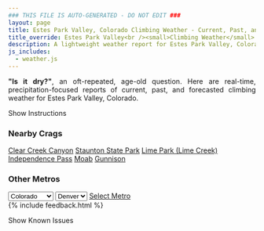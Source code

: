 ```yaml
---
### THIS FILE IS AUTO-GENERATED - DO NOT EDIT ###
layout: page
title: Estes Park Valley, Colorado Climbing Weather - Current, Past, and Forecasted Report
title_override: Estes Park Valley<br /><small>Climbing Weather</small>
description: A lightweight weather report for Estes Park Valley, Colorado. Optimized for slow internet connections.
js_includes:
  - weather.js
---
```


<section class="measure center lh-copy f5-ns f6 ph2 mv4" style="text-align: justify;">
<strong>"Is it dry?"</strong>, an oft-repeated, age-old question. Here are real-time,
precipitation-focused reports of current, past, and forecasted climbing weather for Estes Park Valley, Colorado.
</section>

<p id="settings-toggle" class="mw5 b center tc hover-light-red black-70 pointer">Show Instructions</p>
<section id="settings" class="overflow-hidden" style="display:none;">
    <div class="mv2 ph2 center">
        <div class="fn f6 tc pv2">
            <p class="measure lh-copy center"><strong>Show/hide hourly forecasts</strong> by clicking the desired day.</p>
            <hr class="mw5 p0 mv2 o-60 b0 bt b--light-red light-red bg-light-red">
            <p class="measure lh-copy center"><strong>Current and Past conditions</strong> are measured by the nearest weather station. <strong>Forecast conditions</strong> are calculated and polled separately.</p>
            <hr class="mw5 p0 mv2 o-60 b0 bt b--light-red light-red bg-light-red">
            <p class="measure lh-copy center"><strong>Having issues?</strong> Try <a id="clear-cache" class="no-underline relative fancy-link light-red hover-light-red" href="#">clearing the local cache</a>.</p>
            <hr class="mw5 p0 mv2 o-60 b0 bt b--light-red light-red bg-light-red">
            <p class="measure lh-copy center">Weather data sourced from <a class="no-underline fancy-link relative light-red" target="_blank" href="https://www.weather.gov/documentation/services-web-api">weather.gov</a>.</p>
        </div>
    </div>
</section>
<section id="weather" data-crag="estes-park-valley-colorado" class="mv4-ns mv3 ph2 center"></section>
<section id="nearby" class="tc lh-copy">
  <h3>Nearby Crags</h3>
<a class="nowrap no-underline fancy-link relative light-red mh3" href="/crags/clear-creek-canyon-colorado-weather.html">Clear Creek Canyon</a>
<a class="nowrap no-underline fancy-link relative light-red mh3" href="/crags/staunton-state-park-colorado-weather.html">Staunton State Park</a>
<a class="nowrap no-underline fancy-link relative light-red mh3" href="/crags/lime-park-lime-creek-colorado-weather.html">Lime Park (Lime Creek)</a>
<a class="nowrap no-underline fancy-link relative light-red mh3" href="/crags/independence-pass-colorado-weather.html">Independence Pass</a>
<a class="nowrap no-underline fancy-link relative light-red mh3" href="/crags/moab-utah-weather.html">Moab</a>
<a class="nowrap no-underline fancy-link relative light-red mh3" href="/crags/gunnison-colorado-weather.html">Gunnison</a>
</section>
<section id="nearby" class="tc lh-copy">
  <h3>Other Metros</h3>
  <select class="ma1 bg-near-white pa2" id="stateSel">
    <option value="Texas">Texas</option>
    <option value="Washington">Washington</option>
    <option value="Colorado" selected>Colorado</option>
    <option value="Tennessee">Tennessee</option>
    <option value="Utah">Utah</option>
    <option value="California">California</option>
  </select>
  <select class="ma1 bg-near-white pa2" id="citySel">
    <option value="Denver" selected>Denver</option>
  </select>
  <a id="selectMetro" class="f6 link dim ph3 pv2 ma1 dib white bg-light-red" href="/crags/denver-colorado-weather.html">Select Metro</a>
  <script>
    var states = [];
    states["Texas"] = "Austin"
    states["Washington"] = "Seattle"
    states["Colorado"] = "Denver"
    states["Tennessee"] = "Nashville"
    states["Utah"] = "Salt Lake City"
    states["California"] = "San Francisco|Los Angeles"
  </script>
</section>
{% include feedback.html %}
<p id="issues-toggle" class="mw5 b center tc hover-light-red black-70 pointer">Show Known Issues</p>
<section id="issues" class="overflow-hidden tc f6">
</section>

<script>
  var weekly_BOU_46_92 = {"updated":"2021-08-24T02:37:05+00:00","units":"us","forecastGenerator":"BaselineForecastGenerator","generatedAt":"2021-08-24T08:43:48+00:00","updateTime":"2021-08-24T02:37:05+00:00","validTimes":"2021-08-23T20:00:00+00:00/P7DT5H","elevation":{"value":2542.9464,"unitCode":"unit:m"},"periods":[{"number":1,"name":"Overnight","startTime":"2021-08-24T02:00:00-06:00","endTime":"2021-08-24T06:00:00-06:00","isDaytime":false,"temperature":49,"temperatureUnit":"F","temperatureTrend":null,"windSpeed":"10 mph","windDirection":"W","icon":"https://api.weather.gov/icons/land/night/few?size=medium","shortForecast":"Mostly Clear","detailedForecast":"Mostly clear, with a low around 49. West wind around 10 mph, with gusts as high as 16 mph."},{"number":2,"name":"Tuesday","startTime":"2021-08-24T06:00:00-06:00","endTime":"2021-08-24T18:00:00-06:00","isDaytime":true,"temperature":77,"temperatureUnit":"F","temperatureTrend":null,"windSpeed":"8 to 12 mph","windDirection":"WSW","icon":"https://api.weather.gov/icons/land/day/few?size=medium","shortForecast":"Sunny","detailedForecast":"Sunny, with a high near 77. West southwest wind 8 to 12 mph, with gusts as high as 21 mph."},{"number":3,"name":"Tuesday Night","startTime":"2021-08-24T18:00:00-06:00","endTime":"2021-08-25T06:00:00-06:00","isDaytime":false,"temperature":48,"temperatureUnit":"F","temperatureTrend":null,"windSpeed":"9 mph","windDirection":"WSW","icon":"https://api.weather.gov/icons/land/night/few?size=medium","shortForecast":"Mostly Clear","detailedForecast":"Mostly clear, with a low around 48. West southwest wind around 9 mph."},{"number":4,"name":"Wednesday","startTime":"2021-08-25T06:00:00-06:00","endTime":"2021-08-25T18:00:00-06:00","isDaytime":true,"temperature":77,"temperatureUnit":"F","temperatureTrend":null,"windSpeed":"7 to 13 mph","windDirection":"SW","icon":"https://api.weather.gov/icons/land/day/few/tsra_hi?size=medium","shortForecast":"Sunny then Slight Chance Showers And Thunderstorms","detailedForecast":"A slight chance of showers and thunderstorms after noon. Sunny, with a high near 77. Southwest wind 7 to 13 mph, with gusts as high as 21 mph."},{"number":5,"name":"Wednesday Night","startTime":"2021-08-25T18:00:00-06:00","endTime":"2021-08-26T06:00:00-06:00","isDaytime":false,"temperature":50,"temperatureUnit":"F","temperatureTrend":null,"windSpeed":"6 to 10 mph","windDirection":"SW","icon":"https://api.weather.gov/icons/land/night/tsra_hi,30/tsra_hi?size=medium","shortForecast":"Chance Showers And Thunderstorms then Slight Chance Showers And Thunderstorms","detailedForecast":"A chance of showers and thunderstorms before midnight, then a slight chance of showers and thunderstorms between midnight and 3am. Partly cloudy, with a low around 50. Southwest wind 6 to 10 mph, with gusts as high as 16 mph. Chance of precipitation is 30%."},{"number":6,"name":"Thursday","startTime":"2021-08-26T06:00:00-06:00","endTime":"2021-08-26T18:00:00-06:00","isDaytime":true,"temperature":73,"temperatureUnit":"F","temperatureTrend":null,"windSpeed":"9 to 14 mph","windDirection":"WSW","icon":"https://api.weather.gov/icons/land/day/rain_showers,20/tsra_sct,50?size=medium","shortForecast":"Slight Chance Rain Showers then Chance Showers And Thunderstorms","detailedForecast":"A slight chance of rain showers before noon, then a chance of showers and thunderstorms. Partly sunny, with a high near 73. Chance of precipitation is 50%."},{"number":7,"name":"Thursday Night","startTime":"2021-08-26T18:00:00-06:00","endTime":"2021-08-27T06:00:00-06:00","isDaytime":false,"temperature":47,"temperatureUnit":"F","temperatureTrend":null,"windSpeed":"10 mph","windDirection":"WSW","icon":"https://api.weather.gov/icons/land/night/tsra_hi,30/sct?size=medium","shortForecast":"Chance Showers And Thunderstorms then Partly Cloudy","detailedForecast":"A chance of showers and thunderstorms before midnight. Partly cloudy, with a low around 47. Chance of precipitation is 30%."},{"number":8,"name":"Friday","startTime":"2021-08-27T06:00:00-06:00","endTime":"2021-08-27T18:00:00-06:00","isDaytime":true,"temperature":74,"temperatureUnit":"F","temperatureTrend":null,"windSpeed":"13 mph","windDirection":"WSW","icon":"https://api.weather.gov/icons/land/day/few/tsra_hi?size=medium","shortForecast":"Sunny then Slight Chance Showers And Thunderstorms","detailedForecast":"A slight chance of showers and thunderstorms after noon. Sunny, with a high near 74."},{"number":9,"name":"Friday Night","startTime":"2021-08-27T18:00:00-06:00","endTime":"2021-08-28T06:00:00-06:00","isDaytime":false,"temperature":48,"temperatureUnit":"F","temperatureTrend":null,"windSpeed":"9 mph","windDirection":"WSW","icon":"https://api.weather.gov/icons/land/night/tsra_hi/few?size=medium","shortForecast":"Slight Chance Showers And Thunderstorms then Mostly Clear","detailedForecast":"A slight chance of showers and thunderstorms before midnight. Mostly clear, with a low around 48."},{"number":10,"name":"Saturday","startTime":"2021-08-28T06:00:00-06:00","endTime":"2021-08-28T18:00:00-06:00","isDaytime":true,"temperature":75,"temperatureUnit":"F","temperatureTrend":null,"windSpeed":"13 mph","windDirection":"SW","icon":"https://api.weather.gov/icons/land/day/sct/tsra_hi?size=medium","shortForecast":"Mostly Sunny then Chance Showers And Thunderstorms","detailedForecast":"A chance of showers and thunderstorms after noon. Mostly sunny, with a high near 75."},{"number":11,"name":"Saturday Night","startTime":"2021-08-28T18:00:00-06:00","endTime":"2021-08-29T06:00:00-06:00","isDaytime":false,"temperature":47,"temperatureUnit":"F","temperatureTrend":null,"windSpeed":"9 mph","windDirection":"WSW","icon":"https://api.weather.gov/icons/land/night/tsra_hi/sct?size=medium","shortForecast":"Slight Chance Showers And Thunderstorms then Partly Cloudy","detailedForecast":"A slight chance of showers and thunderstorms before midnight. Partly cloudy, with a low around 47."},{"number":12,"name":"Sunday","startTime":"2021-08-29T06:00:00-06:00","endTime":"2021-08-29T18:00:00-06:00","isDaytime":true,"temperature":71,"temperatureUnit":"F","temperatureTrend":null,"windSpeed":"14 mph","windDirection":"SW","icon":"https://api.weather.gov/icons/land/day/sct/tsra_hi?size=medium","shortForecast":"Mostly Sunny then Chance Showers And Thunderstorms","detailedForecast":"A chance of showers and thunderstorms after noon. Mostly sunny, with a high near 71."},{"number":13,"name":"Sunday Night","startTime":"2021-08-29T18:00:00-06:00","endTime":"2021-08-30T06:00:00-06:00","isDaytime":false,"temperature":44,"temperatureUnit":"F","temperatureTrend":null,"windSpeed":"8 mph","windDirection":"SSE","icon":"https://api.weather.gov/icons/land/night/tsra_hi/few?size=medium","shortForecast":"Slight Chance Showers And Thunderstorms then Mostly Clear","detailedForecast":"A slight chance of showers and thunderstorms before midnight. Mostly clear, with a low around 44."},{"number":14,"name":"Monday","startTime":"2021-08-30T06:00:00-06:00","endTime":"2021-08-30T18:00:00-06:00","isDaytime":true,"temperature":73,"temperatureUnit":"F","temperatureTrend":null,"windSpeed":"10 mph","windDirection":"WSW","icon":"https://api.weather.gov/icons/land/day/sct/tsra_hi?size=medium","shortForecast":"Mostly Sunny then Slight Chance Showers And Thunderstorms","detailedForecast":"A slight chance of showers and thunderstorms after noon. Mostly sunny, with a high near 73."}]}
  var hourly_BOU_46_92 = {"@context":["https://geojson.org/geojson-ld/geojson-context.jsonld",{"@version":"1.1","wx":"https://api.weather.gov/ontology#","geo":"http://www.opengis.net/ont/geosparql#","unit":"http://codes.wmo.int/common/unit/","@vocab":"https://api.weather.gov/ontology#"}],"type":"Feature","geometry":{"type":"Polygon","coordinates":[[[-105.5332704,40.4141984],[-105.5310309,40.3922896],[-105.5022871,40.393991199999995],[-105.5045206,40.415900099999995],[-105.5332704,40.4141984]]]},"properties":{"updated":"2021-08-24T02:37:05+00:00","units":"us","forecastGenerator":"HourlyForecastGenerator","generatedAt":"2021-08-24T08:43:49+00:00","updateTime":"2021-08-24T02:37:05+00:00","validTimes":"2021-08-23T20:00:00+00:00/P7DT5H","elevation":{"value":2542.9464,"unitCode":"unit:m"},"periods":[{"number":1,"name":"","startTime":"2021-08-24T02:00:00-06:00","endTime":"2021-08-24T03:00:00-06:00","isDaytime":false,"temperature":54,"temperatureUnit":"F","temperatureTrend":null,"windSpeed":"10 mph","windDirection":"W","icon":"https://api.weather.gov/icons/land/night/few?size=small","shortForecast":"Mostly Clear","detailedForecast":""},{"number":2,"name":"","startTime":"2021-08-24T03:00:00-06:00","endTime":"2021-08-24T04:00:00-06:00","isDaytime":false,"temperature":53,"temperatureUnit":"F","temperatureTrend":null,"windSpeed":"10 mph","windDirection":"W","icon":"https://api.weather.gov/icons/land/night/few?size=small","shortForecast":"Mostly Clear","detailedForecast":""},{"number":3,"name":"","startTime":"2021-08-24T04:00:00-06:00","endTime":"2021-08-24T05:00:00-06:00","isDaytime":false,"temperature":51,"temperatureUnit":"F","temperatureTrend":null,"windSpeed":"10 mph","windDirection":"W","icon":"https://api.weather.gov/icons/land/night/few?size=small","shortForecast":"Mostly Clear","detailedForecast":""},{"number":4,"name":"","startTime":"2021-08-24T05:00:00-06:00","endTime":"2021-08-24T06:00:00-06:00","isDaytime":false,"temperature":49,"temperatureUnit":"F","temperatureTrend":null,"windSpeed":"10 mph","windDirection":"W","icon":"https://api.weather.gov/icons/land/night/few?size=small","shortForecast":"Mostly Clear","detailedForecast":""},{"number":5,"name":"","startTime":"2021-08-24T06:00:00-06:00","endTime":"2021-08-24T07:00:00-06:00","isDaytime":true,"temperature":49,"temperatureUnit":"F","temperatureTrend":null,"windSpeed":"10 mph","windDirection":"W","icon":"https://api.weather.gov/icons/land/day/few?size=small","shortForecast":"Sunny","detailedForecast":""},{"number":6,"name":"","startTime":"2021-08-24T07:00:00-06:00","endTime":"2021-08-24T08:00:00-06:00","isDaytime":true,"temperature":52,"temperatureUnit":"F","temperatureTrend":null,"windSpeed":"9 mph","windDirection":"W","icon":"https://api.weather.gov/icons/land/day/few?size=small","shortForecast":"Sunny","detailedForecast":""},{"number":7,"name":"","startTime":"2021-08-24T08:00:00-06:00","endTime":"2021-08-24T09:00:00-06:00","isDaytime":true,"temperature":57,"temperatureUnit":"F","temperatureTrend":null,"windSpeed":"10 mph","windDirection":"W","icon":"https://api.weather.gov/icons/land/day/skc?size=small","shortForecast":"Sunny","detailedForecast":""},{"number":8,"name":"","startTime":"2021-08-24T09:00:00-06:00","endTime":"2021-08-24T10:00:00-06:00","isDaytime":true,"temperature":62,"temperatureUnit":"F","temperatureTrend":null,"windSpeed":"10 mph","windDirection":"W","icon":"https://api.weather.gov/icons/land/day/skc?size=small","shortForecast":"Sunny","detailedForecast":""},{"number":9,"name":"","startTime":"2021-08-24T10:00:00-06:00","endTime":"2021-08-24T11:00:00-06:00","isDaytime":true,"temperature":66,"temperatureUnit":"F","temperatureTrend":null,"windSpeed":"12 mph","windDirection":"W","icon":"https://api.weather.gov/icons/land/day/skc?size=small","shortForecast":"Sunny","detailedForecast":""},{"number":10,"name":"","startTime":"2021-08-24T11:00:00-06:00","endTime":"2021-08-24T12:00:00-06:00","isDaytime":true,"temperature":69,"temperatureUnit":"F","temperatureTrend":null,"windSpeed":"12 mph","windDirection":"W","icon":"https://api.weather.gov/icons/land/day/skc?size=small","shortForecast":"Sunny","detailedForecast":""},{"number":11,"name":"","startTime":"2021-08-24T12:00:00-06:00","endTime":"2021-08-24T13:00:00-06:00","isDaytime":true,"temperature":72,"temperatureUnit":"F","temperatureTrend":null,"windSpeed":"12 mph","windDirection":"WSW","icon":"https://api.weather.gov/icons/land/day/skc?size=small","shortForecast":"Sunny","detailedForecast":""},{"number":12,"name":"","startTime":"2021-08-24T13:00:00-06:00","endTime":"2021-08-24T14:00:00-06:00","isDaytime":true,"temperature":74,"temperatureUnit":"F","temperatureTrend":null,"windSpeed":"12 mph","windDirection":"WSW","icon":"https://api.weather.gov/icons/land/day/few?size=small","shortForecast":"Sunny","detailedForecast":""},{"number":13,"name":"","startTime":"2021-08-24T14:00:00-06:00","endTime":"2021-08-24T15:00:00-06:00","isDaytime":true,"temperature":75,"temperatureUnit":"F","temperatureTrend":null,"windSpeed":"10 mph","windDirection":"WSW","icon":"https://api.weather.gov/icons/land/day/few?size=small","shortForecast":"Sunny","detailedForecast":""},{"number":14,"name":"","startTime":"2021-08-24T15:00:00-06:00","endTime":"2021-08-24T16:00:00-06:00","isDaytime":true,"temperature":77,"temperatureUnit":"F","temperatureTrend":null,"windSpeed":"10 mph","windDirection":"WSW","icon":"https://api.weather.gov/icons/land/day/few?size=small","shortForecast":"Sunny","detailedForecast":""},{"number":15,"name":"","startTime":"2021-08-24T16:00:00-06:00","endTime":"2021-08-24T17:00:00-06:00","isDaytime":true,"temperature":77,"temperatureUnit":"F","temperatureTrend":null,"windSpeed":"9 mph","windDirection":"SW","icon":"https://api.weather.gov/icons/land/day/few?size=small","shortForecast":"Sunny","detailedForecast":""},{"number":16,"name":"","startTime":"2021-08-24T17:00:00-06:00","endTime":"2021-08-24T18:00:00-06:00","isDaytime":true,"temperature":76,"temperatureUnit":"F","temperatureTrend":null,"windSpeed":"8 mph","windDirection":"SW","icon":"https://api.weather.gov/icons/land/day/few?size=small","shortForecast":"Sunny","detailedForecast":""},{"number":17,"name":"","startTime":"2021-08-24T18:00:00-06:00","endTime":"2021-08-24T19:00:00-06:00","isDaytime":false,"temperature":73,"temperatureUnit":"F","temperatureTrend":null,"windSpeed":"9 mph","windDirection":"SW","icon":"https://api.weather.gov/icons/land/night/few?size=small","shortForecast":"Mostly Clear","detailedForecast":""},{"number":18,"name":"","startTime":"2021-08-24T19:00:00-06:00","endTime":"2021-08-24T20:00:00-06:00","isDaytime":false,"temperature":71,"temperatureUnit":"F","temperatureTrend":null,"windSpeed":"9 mph","windDirection":"WSW","icon":"https://api.weather.gov/icons/land/night/few?size=small","shortForecast":"Mostly Clear","detailedForecast":""},{"number":19,"name":"","startTime":"2021-08-24T20:00:00-06:00","endTime":"2021-08-24T21:00:00-06:00","isDaytime":false,"temperature":64,"temperatureUnit":"F","temperatureTrend":null,"windSpeed":"8 mph","windDirection":"W","icon":"https://api.weather.gov/icons/land/night/few?size=small","shortForecast":"Mostly Clear","detailedForecast":""},{"number":20,"name":"","startTime":"2021-08-24T21:00:00-06:00","endTime":"2021-08-24T22:00:00-06:00","isDaytime":false,"temperature":61,"temperatureUnit":"F","temperatureTrend":null,"windSpeed":"7 mph","windDirection":"W","icon":"https://api.weather.gov/icons/land/night/few?size=small","shortForecast":"Mostly Clear","detailedForecast":""},{"number":21,"name":"","startTime":"2021-08-24T22:00:00-06:00","endTime":"2021-08-24T23:00:00-06:00","isDaytime":false,"temperature":58,"temperatureUnit":"F","temperatureTrend":null,"windSpeed":"7 mph","windDirection":"W","icon":"https://api.weather.gov/icons/land/night/few?size=small","shortForecast":"Mostly Clear","detailedForecast":""},{"number":22,"name":"","startTime":"2021-08-24T23:00:00-06:00","endTime":"2021-08-25T00:00:00-06:00","isDaytime":false,"temperature":55,"temperatureUnit":"F","temperatureTrend":null,"windSpeed":"7 mph","windDirection":"W","icon":"https://api.weather.gov/icons/land/night/few?size=small","shortForecast":"Mostly Clear","detailedForecast":""},{"number":23,"name":"","startTime":"2021-08-25T00:00:00-06:00","endTime":"2021-08-25T01:00:00-06:00","isDaytime":false,"temperature":54,"temperatureUnit":"F","temperatureTrend":null,"windSpeed":"7 mph","windDirection":"W","icon":"https://api.weather.gov/icons/land/night/skc?size=small","shortForecast":"Clear","detailedForecast":""},{"number":24,"name":"","startTime":"2021-08-25T01:00:00-06:00","endTime":"2021-08-25T02:00:00-06:00","isDaytime":false,"temperature":53,"temperatureUnit":"F","temperatureTrend":null,"windSpeed":"7 mph","windDirection":"W","icon":"https://api.weather.gov/icons/land/night/skc?size=small","shortForecast":"Clear","detailedForecast":""},{"number":25,"name":"","startTime":"2021-08-25T02:00:00-06:00","endTime":"2021-08-25T03:00:00-06:00","isDaytime":false,"temperature":52,"temperatureUnit":"F","temperatureTrend":null,"windSpeed":"7 mph","windDirection":"W","icon":"https://api.weather.gov/icons/land/night/skc?size=small","shortForecast":"Clear","detailedForecast":""},{"number":26,"name":"","startTime":"2021-08-25T03:00:00-06:00","endTime":"2021-08-25T04:00:00-06:00","isDaytime":false,"temperature":51,"temperatureUnit":"F","temperatureTrend":null,"windSpeed":"7 mph","windDirection":"W","icon":"https://api.weather.gov/icons/land/night/few?size=small","shortForecast":"Mostly Clear","detailedForecast":""},{"number":27,"name":"","startTime":"2021-08-25T04:00:00-06:00","endTime":"2021-08-25T05:00:00-06:00","isDaytime":false,"temperature":49,"temperatureUnit":"F","temperatureTrend":null,"windSpeed":"7 mph","windDirection":"W","icon":"https://api.weather.gov/icons/land/night/few?size=small","shortForecast":"Mostly Clear","detailedForecast":""},{"number":28,"name":"","startTime":"2021-08-25T05:00:00-06:00","endTime":"2021-08-25T06:00:00-06:00","isDaytime":false,"temperature":48,"temperatureUnit":"F","temperatureTrend":null,"windSpeed":"7 mph","windDirection":"W","icon":"https://api.weather.gov/icons/land/night/few?size=small","shortForecast":"Mostly Clear","detailedForecast":""},{"number":29,"name":"","startTime":"2021-08-25T06:00:00-06:00","endTime":"2021-08-25T07:00:00-06:00","isDaytime":true,"temperature":49,"temperatureUnit":"F","temperatureTrend":null,"windSpeed":"7 mph","windDirection":"W","icon":"https://api.weather.gov/icons/land/day/few?size=small","shortForecast":"Sunny","detailedForecast":""},{"number":30,"name":"","startTime":"2021-08-25T07:00:00-06:00","endTime":"2021-08-25T08:00:00-06:00","isDaytime":true,"temperature":53,"temperatureUnit":"F","temperatureTrend":null,"windSpeed":"8 mph","windDirection":"W","icon":"https://api.weather.gov/icons/land/day/skc?size=small","shortForecast":"Sunny","detailedForecast":""},{"number":31,"name":"","startTime":"2021-08-25T08:00:00-06:00","endTime":"2021-08-25T09:00:00-06:00","isDaytime":true,"temperature":58,"temperatureUnit":"F","temperatureTrend":null,"windSpeed":"9 mph","windDirection":"WSW","icon":"https://api.weather.gov/icons/land/day/skc?size=small","shortForecast":"Sunny","detailedForecast":""},{"number":32,"name":"","startTime":"2021-08-25T09:00:00-06:00","endTime":"2021-08-25T10:00:00-06:00","isDaytime":true,"temperature":64,"temperatureUnit":"F","temperatureTrend":null,"windSpeed":"10 mph","windDirection":"WSW","icon":"https://api.weather.gov/icons/land/day/skc?size=small","shortForecast":"Sunny","detailedForecast":""},{"number":33,"name":"","startTime":"2021-08-25T10:00:00-06:00","endTime":"2021-08-25T11:00:00-06:00","isDaytime":true,"temperature":69,"temperatureUnit":"F","temperatureTrend":null,"windSpeed":"12 mph","windDirection":"SW","icon":"https://api.weather.gov/icons/land/day/few?size=small","shortForecast":"Sunny","detailedForecast":""},{"number":34,"name":"","startTime":"2021-08-25T11:00:00-06:00","endTime":"2021-08-25T12:00:00-06:00","isDaytime":true,"temperature":72,"temperatureUnit":"F","temperatureTrend":null,"windSpeed":"13 mph","windDirection":"SSW","icon":"https://api.weather.gov/icons/land/day/few?size=small","shortForecast":"Sunny","detailedForecast":""},{"number":35,"name":"","startTime":"2021-08-25T12:00:00-06:00","endTime":"2021-08-25T13:00:00-06:00","isDaytime":true,"temperature":75,"temperatureUnit":"F","temperatureTrend":null,"windSpeed":"13 mph","windDirection":"S","icon":"https://api.weather.gov/icons/land/day/tsra_hi?size=small","shortForecast":"Slight Chance Showers And Thunderstorms","detailedForecast":""},{"number":36,"name":"","startTime":"2021-08-25T13:00:00-06:00","endTime":"2021-08-25T14:00:00-06:00","isDaytime":true,"temperature":76,"temperatureUnit":"F","temperatureTrend":null,"windSpeed":"13 mph","windDirection":"S","icon":"https://api.weather.gov/icons/land/day/tsra_hi?size=small","shortForecast":"Slight Chance Showers And Thunderstorms","detailedForecast":""},{"number":37,"name":"","startTime":"2021-08-25T14:00:00-06:00","endTime":"2021-08-25T15:00:00-06:00","isDaytime":true,"temperature":77,"temperatureUnit":"F","temperatureTrend":null,"windSpeed":"13 mph","windDirection":"S","icon":"https://api.weather.gov/icons/land/day/tsra_hi?size=small","shortForecast":"Slight Chance Showers And Thunderstorms","detailedForecast":""},{"number":38,"name":"","startTime":"2021-08-25T15:00:00-06:00","endTime":"2021-08-25T16:00:00-06:00","isDaytime":true,"temperature":77,"temperatureUnit":"F","temperatureTrend":null,"windSpeed":"13 mph","windDirection":"SSE","icon":"https://api.weather.gov/icons/land/day/tsra_hi?size=small","shortForecast":"Slight Chance Showers And Thunderstorms","detailedForecast":""},{"number":39,"name":"","startTime":"2021-08-25T16:00:00-06:00","endTime":"2021-08-25T17:00:00-06:00","isDaytime":true,"temperature":77,"temperatureUnit":"F","temperatureTrend":null,"windSpeed":"12 mph","windDirection":"SSE","icon":"https://api.weather.gov/icons/land/day/tsra_hi?size=small","shortForecast":"Slight Chance Showers And Thunderstorms","detailedForecast":""},{"number":40,"name":"","startTime":"2021-08-25T17:00:00-06:00","endTime":"2021-08-25T18:00:00-06:00","isDaytime":true,"temperature":76,"temperatureUnit":"F","temperatureTrend":null,"windSpeed":"10 mph","windDirection":"SSE","icon":"https://api.weather.gov/icons/land/day/tsra_hi?size=small","shortForecast":"Slight Chance Showers And Thunderstorms","detailedForecast":""},{"number":41,"name":"","startTime":"2021-08-25T18:00:00-06:00","endTime":"2021-08-25T19:00:00-06:00","isDaytime":false,"temperature":74,"temperatureUnit":"F","temperatureTrend":null,"windSpeed":"10 mph","windDirection":"SSE","icon":"https://api.weather.gov/icons/land/night/tsra_hi?size=small","shortForecast":"Chance Showers And Thunderstorms","detailedForecast":""},{"number":42,"name":"","startTime":"2021-08-25T19:00:00-06:00","endTime":"2021-08-25T20:00:00-06:00","isDaytime":false,"temperature":70,"temperatureUnit":"F","temperatureTrend":null,"windSpeed":"9 mph","windDirection":"S","icon":"https://api.weather.gov/icons/land/night/tsra_hi?size=small","shortForecast":"Chance Showers And Thunderstorms","detailedForecast":""},{"number":43,"name":"","startTime":"2021-08-25T20:00:00-06:00","endTime":"2021-08-25T21:00:00-06:00","isDaytime":false,"temperature":65,"temperatureUnit":"F","temperatureTrend":null,"windSpeed":"8 mph","windDirection":"SSW","icon":"https://api.weather.gov/icons/land/night/tsra_hi?size=small","shortForecast":"Chance Showers And Thunderstorms","detailedForecast":""},{"number":44,"name":"","startTime":"2021-08-25T21:00:00-06:00","endTime":"2021-08-25T22:00:00-06:00","isDaytime":false,"temperature":61,"temperatureUnit":"F","temperatureTrend":null,"windSpeed":"8 mph","windDirection":"SSW","icon":"https://api.weather.gov/icons/land/night/tsra_hi?size=small","shortForecast":"Chance Showers And Thunderstorms","detailedForecast":""},{"number":45,"name":"","startTime":"2021-08-25T22:00:00-06:00","endTime":"2021-08-25T23:00:00-06:00","isDaytime":false,"temperature":58,"temperatureUnit":"F","temperatureTrend":null,"windSpeed":"7 mph","windDirection":"SW","icon":"https://api.weather.gov/icons/land/night/tsra_hi?size=small","shortForecast":"Chance Showers And Thunderstorms","detailedForecast":""},{"number":46,"name":"","startTime":"2021-08-25T23:00:00-06:00","endTime":"2021-08-26T00:00:00-06:00","isDaytime":false,"temperature":57,"temperatureUnit":"F","temperatureTrend":null,"windSpeed":"6 mph","windDirection":"SW","icon":"https://api.weather.gov/icons/land/night/tsra_hi?size=small","shortForecast":"Chance Showers And Thunderstorms","detailedForecast":""},{"number":47,"name":"","startTime":"2021-08-26T00:00:00-06:00","endTime":"2021-08-26T01:00:00-06:00","isDaytime":false,"temperature":56,"temperatureUnit":"F","temperatureTrend":null,"windSpeed":"6 mph","windDirection":"SW","icon":"https://api.weather.gov/icons/land/night/tsra_hi?size=small","shortForecast":"Slight Chance Showers And Thunderstorms","detailedForecast":""},{"number":48,"name":"","startTime":"2021-08-26T01:00:00-06:00","endTime":"2021-08-26T02:00:00-06:00","isDaytime":false,"temperature":55,"temperatureUnit":"F","temperatureTrend":null,"windSpeed":"6 mph","windDirection":"WSW","icon":"https://api.weather.gov/icons/land/night/tsra_hi?size=small","shortForecast":"Slight Chance Showers And Thunderstorms","detailedForecast":""},{"number":49,"name":"","startTime":"2021-08-26T02:00:00-06:00","endTime":"2021-08-26T03:00:00-06:00","isDaytime":false,"temperature":54,"temperatureUnit":"F","temperatureTrend":null,"windSpeed":"7 mph","windDirection":"WSW","icon":"https://api.weather.gov/icons/land/night/tsra_hi?size=small","shortForecast":"Slight Chance Showers And Thunderstorms","detailedForecast":""},{"number":50,"name":"","startTime":"2021-08-26T03:00:00-06:00","endTime":"2021-08-26T04:00:00-06:00","isDaytime":false,"temperature":52,"temperatureUnit":"F","temperatureTrend":null,"windSpeed":"7 mph","windDirection":"W","icon":"https://api.weather.gov/icons/land/night/sct?size=small","shortForecast":"Partly Cloudy","detailedForecast":""},{"number":51,"name":"","startTime":"2021-08-26T04:00:00-06:00","endTime":"2021-08-26T05:00:00-06:00","isDaytime":false,"temperature":51,"temperatureUnit":"F","temperatureTrend":null,"windSpeed":"8 mph","windDirection":"W","icon":"https://api.weather.gov/icons/land/night/sct?size=small","shortForecast":"Partly Cloudy","detailedForecast":""},{"number":52,"name":"","startTime":"2021-08-26T05:00:00-06:00","endTime":"2021-08-26T06:00:00-06:00","isDaytime":false,"temperature":50,"temperatureUnit":"F","temperatureTrend":null,"windSpeed":"8 mph","windDirection":"W","icon":"https://api.weather.gov/icons/land/night/sct?size=small","shortForecast":"Partly Cloudy","detailedForecast":""},{"number":53,"name":"","startTime":"2021-08-26T06:00:00-06:00","endTime":"2021-08-26T07:00:00-06:00","isDaytime":true,"temperature":51,"temperatureUnit":"F","temperatureTrend":null,"windSpeed":"9 mph","windDirection":"W","icon":"https://api.weather.gov/icons/land/day/rain_showers?size=small","shortForecast":"Slight Chance Rain Showers","detailedForecast":""},{"number":54,"name":"","startTime":"2021-08-26T07:00:00-06:00","endTime":"2021-08-26T08:00:00-06:00","isDaytime":true,"temperature":55,"temperatureUnit":"F","temperatureTrend":null,"windSpeed":"10 mph","windDirection":"W","icon":"https://api.weather.gov/icons/land/day/rain_showers?size=small","shortForecast":"Slight Chance Rain Showers","detailedForecast":""},{"number":55,"name":"","startTime":"2021-08-26T08:00:00-06:00","endTime":"2021-08-26T09:00:00-06:00","isDaytime":true,"temperature":61,"temperatureUnit":"F","temperatureTrend":null,"windSpeed":"10 mph","windDirection":"W","icon":"https://api.weather.gov/icons/land/day/rain_showers?size=small","shortForecast":"Slight Chance Rain Showers","detailedForecast":""},{"number":56,"name":"","startTime":"2021-08-26T09:00:00-06:00","endTime":"2021-08-26T10:00:00-06:00","isDaytime":true,"temperature":66,"temperatureUnit":"F","temperatureTrend":null,"windSpeed":"12 mph","windDirection":"W","icon":"https://api.weather.gov/icons/land/day/rain_showers?size=small","shortForecast":"Slight Chance Rain Showers","detailedForecast":""},{"number":57,"name":"","startTime":"2021-08-26T10:00:00-06:00","endTime":"2021-08-26T11:00:00-06:00","isDaytime":true,"temperature":70,"temperatureUnit":"F","temperatureTrend":null,"windSpeed":"13 mph","windDirection":"W","icon":"https://api.weather.gov/icons/land/day/rain_showers?size=small","shortForecast":"Slight Chance Rain Showers","detailedForecast":""},{"number":58,"name":"","startTime":"2021-08-26T11:00:00-06:00","endTime":"2021-08-26T12:00:00-06:00","isDaytime":true,"temperature":72,"temperatureUnit":"F","temperatureTrend":null,"windSpeed":"14 mph","windDirection":"WSW","icon":"https://api.weather.gov/icons/land/day/rain_showers?size=small","shortForecast":"Slight Chance Rain Showers","detailedForecast":""},{"number":59,"name":"","startTime":"2021-08-26T12:00:00-06:00","endTime":"2021-08-26T13:00:00-06:00","isDaytime":true,"temperature":73,"temperatureUnit":"F","temperatureTrend":null,"windSpeed":"14 mph","windDirection":"SW","icon":"https://api.weather.gov/icons/land/day/tsra_sct?size=small","shortForecast":"Chance Showers And Thunderstorms","detailedForecast":""},{"number":60,"name":"","startTime":"2021-08-26T13:00:00-06:00","endTime":"2021-08-26T14:00:00-06:00","isDaytime":true,"temperature":73,"temperatureUnit":"F","temperatureTrend":null,"windSpeed":"14 mph","windDirection":"WSW","icon":"https://api.weather.gov/icons/land/day/tsra_sct?size=small","shortForecast":"Chance Showers And Thunderstorms","detailedForecast":""},{"number":61,"name":"","startTime":"2021-08-26T14:00:00-06:00","endTime":"2021-08-26T15:00:00-06:00","isDaytime":true,"temperature":73,"temperatureUnit":"F","temperatureTrend":null,"windSpeed":"14 mph","windDirection":"WSW","icon":"https://api.weather.gov/icons/land/day/tsra_sct?size=small","shortForecast":"Chance Showers And Thunderstorms","detailedForecast":""},{"number":62,"name":"","startTime":"2021-08-26T15:00:00-06:00","endTime":"2021-08-26T16:00:00-06:00","isDaytime":true,"temperature":73,"temperatureUnit":"F","temperatureTrend":null,"windSpeed":"13 mph","windDirection":"WSW","icon":"https://api.weather.gov/icons/land/day/tsra_sct?size=small","shortForecast":"Chance Showers And Thunderstorms","detailedForecast":""},{"number":63,"name":"","startTime":"2021-08-26T16:00:00-06:00","endTime":"2021-08-26T17:00:00-06:00","isDaytime":true,"temperature":73,"temperatureUnit":"F","temperatureTrend":null,"windSpeed":"13 mph","windDirection":"WSW","icon":"https://api.weather.gov/icons/land/day/tsra_sct?size=small","shortForecast":"Chance Showers And Thunderstorms","detailedForecast":""},{"number":64,"name":"","startTime":"2021-08-26T17:00:00-06:00","endTime":"2021-08-26T18:00:00-06:00","isDaytime":true,"temperature":72,"temperatureUnit":"F","temperatureTrend":null,"windSpeed":"12 mph","windDirection":"WSW","icon":"https://api.weather.gov/icons/land/day/tsra_sct?size=small","shortForecast":"Chance Showers And Thunderstorms","detailedForecast":""},{"number":65,"name":"","startTime":"2021-08-26T18:00:00-06:00","endTime":"2021-08-26T19:00:00-06:00","isDaytime":false,"temperature":70,"temperatureUnit":"F","temperatureTrend":null,"windSpeed":"10 mph","windDirection":"WSW","icon":"https://api.weather.gov/icons/land/night/tsra_hi?size=small","shortForecast":"Chance Showers And Thunderstorms","detailedForecast":""},{"number":66,"name":"","startTime":"2021-08-26T19:00:00-06:00","endTime":"2021-08-26T20:00:00-06:00","isDaytime":false,"temperature":66,"temperatureUnit":"F","temperatureTrend":null,"windSpeed":"10 mph","windDirection":"WSW","icon":"https://api.weather.gov/icons/land/night/tsra_hi?size=small","shortForecast":"Chance Showers And Thunderstorms","detailedForecast":""},{"number":67,"name":"","startTime":"2021-08-26T20:00:00-06:00","endTime":"2021-08-26T21:00:00-06:00","isDaytime":false,"temperature":61,"temperatureUnit":"F","temperatureTrend":null,"windSpeed":"10 mph","windDirection":"WSW","icon":"https://api.weather.gov/icons/land/night/tsra_hi?size=small","shortForecast":"Chance Showers And Thunderstorms","detailedForecast":""},{"number":68,"name":"","startTime":"2021-08-26T21:00:00-06:00","endTime":"2021-08-26T22:00:00-06:00","isDaytime":false,"temperature":58,"temperatureUnit":"F","temperatureTrend":null,"windSpeed":"10 mph","windDirection":"WSW","icon":"https://api.weather.gov/icons/land/night/tsra_hi?size=small","shortForecast":"Chance Showers And Thunderstorms","detailedForecast":""},{"number":69,"name":"","startTime":"2021-08-26T22:00:00-06:00","endTime":"2021-08-26T23:00:00-06:00","isDaytime":false,"temperature":54,"temperatureUnit":"F","temperatureTrend":null,"windSpeed":"10 mph","windDirection":"WSW","icon":"https://api.weather.gov/icons/land/night/tsra_hi?size=small","shortForecast":"Chance Showers And Thunderstorms","detailedForecast":""},{"number":70,"name":"","startTime":"2021-08-26T23:00:00-06:00","endTime":"2021-08-27T00:00:00-06:00","isDaytime":false,"temperature":53,"temperatureUnit":"F","temperatureTrend":null,"windSpeed":"10 mph","windDirection":"WSW","icon":"https://api.weather.gov/icons/land/night/tsra_hi?size=small","shortForecast":"Chance Showers And Thunderstorms","detailedForecast":""},{"number":71,"name":"","startTime":"2021-08-27T00:00:00-06:00","endTime":"2021-08-27T01:00:00-06:00","isDaytime":false,"temperature":52,"temperatureUnit":"F","temperatureTrend":null,"windSpeed":"9 mph","windDirection":"W","icon":"https://api.weather.gov/icons/land/night/sct?size=small","shortForecast":"Partly Cloudy","detailedForecast":""},{"number":72,"name":"","startTime":"2021-08-27T01:00:00-06:00","endTime":"2021-08-27T02:00:00-06:00","isDaytime":false,"temperature":51,"temperatureUnit":"F","temperatureTrend":null,"windSpeed":"9 mph","windDirection":"W","icon":"https://api.weather.gov/icons/land/night/sct?size=small","shortForecast":"Partly Cloudy","detailedForecast":""},{"number":73,"name":"","startTime":"2021-08-27T02:00:00-06:00","endTime":"2021-08-27T03:00:00-06:00","isDaytime":false,"temperature":50,"temperatureUnit":"F","temperatureTrend":null,"windSpeed":"9 mph","windDirection":"W","icon":"https://api.weather.gov/icons/land/night/sct?size=small","shortForecast":"Partly Cloudy","detailedForecast":""},{"number":74,"name":"","startTime":"2021-08-27T03:00:00-06:00","endTime":"2021-08-27T04:00:00-06:00","isDaytime":false,"temperature":49,"temperatureUnit":"F","temperatureTrend":null,"windSpeed":"9 mph","windDirection":"W","icon":"https://api.weather.gov/icons/land/night/sct?size=small","shortForecast":"Partly Cloudy","detailedForecast":""},{"number":75,"name":"","startTime":"2021-08-27T04:00:00-06:00","endTime":"2021-08-27T05:00:00-06:00","isDaytime":false,"temperature":48,"temperatureUnit":"F","temperatureTrend":null,"windSpeed":"9 mph","windDirection":"W","icon":"https://api.weather.gov/icons/land/night/sct?size=small","shortForecast":"Partly Cloudy","detailedForecast":""},{"number":76,"name":"","startTime":"2021-08-27T05:00:00-06:00","endTime":"2021-08-27T06:00:00-06:00","isDaytime":false,"temperature":47,"temperatureUnit":"F","temperatureTrend":null,"windSpeed":"9 mph","windDirection":"W","icon":"https://api.weather.gov/icons/land/night/sct?size=small","shortForecast":"Partly Cloudy","detailedForecast":""},{"number":77,"name":"","startTime":"2021-08-27T06:00:00-06:00","endTime":"2021-08-27T07:00:00-06:00","isDaytime":true,"temperature":48,"temperatureUnit":"F","temperatureTrend":null,"windSpeed":"10 mph","windDirection":"WSW","icon":"https://api.weather.gov/icons/land/day/few?size=small","shortForecast":"Sunny","detailedForecast":""},{"number":78,"name":"","startTime":"2021-08-27T07:00:00-06:00","endTime":"2021-08-27T08:00:00-06:00","isDaytime":true,"temperature":51,"temperatureUnit":"F","temperatureTrend":null,"windSpeed":"10 mph","windDirection":"WSW","icon":"https://api.weather.gov/icons/land/day/few?size=small","shortForecast":"Sunny","detailedForecast":""},{"number":79,"name":"","startTime":"2021-08-27T08:00:00-06:00","endTime":"2021-08-27T09:00:00-06:00","isDaytime":true,"temperature":56,"temperatureUnit":"F","temperatureTrend":null,"windSpeed":"10 mph","windDirection":"WSW","icon":"https://api.weather.gov/icons/land/day/few?size=small","shortForecast":"Sunny","detailedForecast":""},{"number":80,"name":"","startTime":"2021-08-27T09:00:00-06:00","endTime":"2021-08-27T10:00:00-06:00","isDaytime":true,"temperature":61,"temperatureUnit":"F","temperatureTrend":null,"windSpeed":"10 mph","windDirection":"WSW","icon":"https://api.weather.gov/icons/land/day/few?size=small","shortForecast":"Sunny","detailedForecast":""},{"number":81,"name":"","startTime":"2021-08-27T10:00:00-06:00","endTime":"2021-08-27T11:00:00-06:00","isDaytime":true,"temperature":65,"temperatureUnit":"F","temperatureTrend":null,"windSpeed":"10 mph","windDirection":"WSW","icon":"https://api.weather.gov/icons/land/day/few?size=small","shortForecast":"Sunny","detailedForecast":""},{"number":82,"name":"","startTime":"2021-08-27T11:00:00-06:00","endTime":"2021-08-27T12:00:00-06:00","isDaytime":true,"temperature":68,"temperatureUnit":"F","temperatureTrend":null,"windSpeed":"10 mph","windDirection":"WSW","icon":"https://api.weather.gov/icons/land/day/few?size=small","shortForecast":"Sunny","detailedForecast":""},{"number":83,"name":"","startTime":"2021-08-27T12:00:00-06:00","endTime":"2021-08-27T13:00:00-06:00","isDaytime":true,"temperature":70,"temperatureUnit":"F","temperatureTrend":null,"windSpeed":"13 mph","windDirection":"SW","icon":"https://api.weather.gov/icons/land/day/tsra_hi?size=small","shortForecast":"Slight Chance Showers And Thunderstorms","detailedForecast":""},{"number":84,"name":"","startTime":"2021-08-27T13:00:00-06:00","endTime":"2021-08-27T14:00:00-06:00","isDaytime":true,"temperature":71,"temperatureUnit":"F","temperatureTrend":null,"windSpeed":"13 mph","windDirection":"SW","icon":"https://api.weather.gov/icons/land/day/tsra_hi?size=small","shortForecast":"Slight Chance Showers And Thunderstorms","detailedForecast":""},{"number":85,"name":"","startTime":"2021-08-27T14:00:00-06:00","endTime":"2021-08-27T15:00:00-06:00","isDaytime":true,"temperature":71,"temperatureUnit":"F","temperatureTrend":null,"windSpeed":"13 mph","windDirection":"SW","icon":"https://api.weather.gov/icons/land/day/tsra_hi?size=small","shortForecast":"Slight Chance Showers And Thunderstorms","detailedForecast":""},{"number":86,"name":"","startTime":"2021-08-27T15:00:00-06:00","endTime":"2021-08-27T16:00:00-06:00","isDaytime":true,"temperature":71,"temperatureUnit":"F","temperatureTrend":null,"windSpeed":"13 mph","windDirection":"SW","icon":"https://api.weather.gov/icons/land/day/tsra_hi?size=small","shortForecast":"Slight Chance Showers And Thunderstorms","detailedForecast":""},{"number":87,"name":"","startTime":"2021-08-27T16:00:00-06:00","endTime":"2021-08-27T17:00:00-06:00","isDaytime":true,"temperature":71,"temperatureUnit":"F","temperatureTrend":null,"windSpeed":"13 mph","windDirection":"SW","icon":"https://api.weather.gov/icons/land/day/tsra_hi?size=small","shortForecast":"Slight Chance Showers And Thunderstorms","detailedForecast":""},{"number":88,"name":"","startTime":"2021-08-27T17:00:00-06:00","endTime":"2021-08-27T18:00:00-06:00","isDaytime":true,"temperature":70,"temperatureUnit":"F","temperatureTrend":null,"windSpeed":"13 mph","windDirection":"SW","icon":"https://api.weather.gov/icons/land/day/tsra_hi?size=small","shortForecast":"Slight Chance Showers And Thunderstorms","detailedForecast":""},{"number":89,"name":"","startTime":"2021-08-27T18:00:00-06:00","endTime":"2021-08-27T19:00:00-06:00","isDaytime":false,"temperature":69,"temperatureUnit":"F","temperatureTrend":null,"windSpeed":"8 mph","windDirection":"WSW","icon":"https://api.weather.gov/icons/land/night/tsra_hi?size=small","shortForecast":"Slight Chance Showers And Thunderstorms","detailedForecast":""},{"number":90,"name":"","startTime":"2021-08-27T19:00:00-06:00","endTime":"2021-08-27T20:00:00-06:00","isDaytime":false,"temperature":66,"temperatureUnit":"F","temperatureTrend":null,"windSpeed":"8 mph","windDirection":"WSW","icon":"https://api.weather.gov/icons/land/night/tsra_hi?size=small","shortForecast":"Slight Chance Showers And Thunderstorms","detailedForecast":""},{"number":91,"name":"","startTime":"2021-08-27T20:00:00-06:00","endTime":"2021-08-27T21:00:00-06:00","isDaytime":false,"temperature":62,"temperatureUnit":"F","temperatureTrend":null,"windSpeed":"8 mph","windDirection":"WSW","icon":"https://api.weather.gov/icons/land/night/tsra_hi?size=small","shortForecast":"Slight Chance Showers And Thunderstorms","detailedForecast":""},{"number":92,"name":"","startTime":"2021-08-27T21:00:00-06:00","endTime":"2021-08-27T22:00:00-06:00","isDaytime":false,"temperature":59,"temperatureUnit":"F","temperatureTrend":null,"windSpeed":"8 mph","windDirection":"WSW","icon":"https://api.weather.gov/icons/land/night/tsra_hi?size=small","shortForecast":"Slight Chance Showers And Thunderstorms","detailedForecast":""},{"number":93,"name":"","startTime":"2021-08-27T22:00:00-06:00","endTime":"2021-08-27T23:00:00-06:00","isDaytime":false,"temperature":57,"temperatureUnit":"F","temperatureTrend":null,"windSpeed":"8 mph","windDirection":"WSW","icon":"https://api.weather.gov/icons/land/night/tsra_hi?size=small","shortForecast":"Slight Chance Showers And Thunderstorms","detailedForecast":""},{"number":94,"name":"","startTime":"2021-08-27T23:00:00-06:00","endTime":"2021-08-28T00:00:00-06:00","isDaytime":false,"temperature":55,"temperatureUnit":"F","temperatureTrend":null,"windSpeed":"8 mph","windDirection":"WSW","icon":"https://api.weather.gov/icons/land/night/tsra_hi?size=small","shortForecast":"Slight Chance Showers And Thunderstorms","detailedForecast":""},{"number":95,"name":"","startTime":"2021-08-28T00:00:00-06:00","endTime":"2021-08-28T01:00:00-06:00","isDaytime":false,"temperature":54,"temperatureUnit":"F","temperatureTrend":null,"windSpeed":"9 mph","windDirection":"W","icon":"https://api.weather.gov/icons/land/night/few?size=small","shortForecast":"Mostly Clear","detailedForecast":""},{"number":96,"name":"","startTime":"2021-08-28T01:00:00-06:00","endTime":"2021-08-28T02:00:00-06:00","isDaytime":false,"temperature":52,"temperatureUnit":"F","temperatureTrend":null,"windSpeed":"9 mph","windDirection":"W","icon":"https://api.weather.gov/icons/land/night/few?size=small","shortForecast":"Mostly Clear","detailedForecast":""},{"number":97,"name":"","startTime":"2021-08-28T02:00:00-06:00","endTime":"2021-08-28T03:00:00-06:00","isDaytime":false,"temperature":51,"temperatureUnit":"F","temperatureTrend":null,"windSpeed":"9 mph","windDirection":"W","icon":"https://api.weather.gov/icons/land/night/few?size=small","shortForecast":"Mostly Clear","detailedForecast":""},{"number":98,"name":"","startTime":"2021-08-28T03:00:00-06:00","endTime":"2021-08-28T04:00:00-06:00","isDaytime":false,"temperature":50,"temperatureUnit":"F","temperatureTrend":null,"windSpeed":"9 mph","windDirection":"W","icon":"https://api.weather.gov/icons/land/night/few?size=small","shortForecast":"Mostly Clear","detailedForecast":""},{"number":99,"name":"","startTime":"2021-08-28T04:00:00-06:00","endTime":"2021-08-28T05:00:00-06:00","isDaytime":false,"temperature":49,"temperatureUnit":"F","temperatureTrend":null,"windSpeed":"9 mph","windDirection":"W","icon":"https://api.weather.gov/icons/land/night/few?size=small","shortForecast":"Mostly Clear","detailedForecast":""},{"number":100,"name":"","startTime":"2021-08-28T05:00:00-06:00","endTime":"2021-08-28T06:00:00-06:00","isDaytime":false,"temperature":48,"temperatureUnit":"F","temperatureTrend":null,"windSpeed":"9 mph","windDirection":"W","icon":"https://api.weather.gov/icons/land/night/few?size=small","shortForecast":"Mostly Clear","detailedForecast":""},{"number":101,"name":"","startTime":"2021-08-28T06:00:00-06:00","endTime":"2021-08-28T07:00:00-06:00","isDaytime":true,"temperature":49,"temperatureUnit":"F","temperatureTrend":null,"windSpeed":"12 mph","windDirection":"W","icon":"https://api.weather.gov/icons/land/day/few?size=small","shortForecast":"Sunny","detailedForecast":""},{"number":102,"name":"","startTime":"2021-08-28T07:00:00-06:00","endTime":"2021-08-28T08:00:00-06:00","isDaytime":true,"temperature":53,"temperatureUnit":"F","temperatureTrend":null,"windSpeed":"12 mph","windDirection":"W","icon":"https://api.weather.gov/icons/land/day/few?size=small","shortForecast":"Sunny","detailedForecast":""},{"number":103,"name":"","startTime":"2021-08-28T08:00:00-06:00","endTime":"2021-08-28T09:00:00-06:00","isDaytime":true,"temperature":59,"temperatureUnit":"F","temperatureTrend":null,"windSpeed":"12 mph","windDirection":"W","icon":"https://api.weather.gov/icons/land/day/few?size=small","shortForecast":"Sunny","detailedForecast":""},{"number":104,"name":"","startTime":"2021-08-28T09:00:00-06:00","endTime":"2021-08-28T10:00:00-06:00","isDaytime":true,"temperature":64,"temperatureUnit":"F","temperatureTrend":null,"windSpeed":"12 mph","windDirection":"W","icon":"https://api.weather.gov/icons/land/day/few?size=small","shortForecast":"Sunny","detailedForecast":""},{"number":105,"name":"","startTime":"2021-08-28T10:00:00-06:00","endTime":"2021-08-28T11:00:00-06:00","isDaytime":true,"temperature":68,"temperatureUnit":"F","temperatureTrend":null,"windSpeed":"12 mph","windDirection":"W","icon":"https://api.weather.gov/icons/land/day/few?size=small","shortForecast":"Sunny","detailedForecast":""},{"number":106,"name":"","startTime":"2021-08-28T11:00:00-06:00","endTime":"2021-08-28T12:00:00-06:00","isDaytime":true,"temperature":70,"temperatureUnit":"F","temperatureTrend":null,"windSpeed":"12 mph","windDirection":"W","icon":"https://api.weather.gov/icons/land/day/few?size=small","shortForecast":"Sunny","detailedForecast":""},{"number":107,"name":"","startTime":"2021-08-28T12:00:00-06:00","endTime":"2021-08-28T13:00:00-06:00","isDaytime":true,"temperature":72,"temperatureUnit":"F","temperatureTrend":null,"windSpeed":"13 mph","windDirection":"SSW","icon":"https://api.weather.gov/icons/land/day/tsra_hi?size=small","shortForecast":"Chance Showers And Thunderstorms","detailedForecast":""},{"number":108,"name":"","startTime":"2021-08-28T13:00:00-06:00","endTime":"2021-08-28T14:00:00-06:00","isDaytime":true,"temperature":73,"temperatureUnit":"F","temperatureTrend":null,"windSpeed":"13 mph","windDirection":"SSW","icon":"https://api.weather.gov/icons/land/day/tsra_hi?size=small","shortForecast":"Chance Showers And Thunderstorms","detailedForecast":""},{"number":109,"name":"","startTime":"2021-08-28T14:00:00-06:00","endTime":"2021-08-28T15:00:00-06:00","isDaytime":true,"temperature":73,"temperatureUnit":"F","temperatureTrend":null,"windSpeed":"13 mph","windDirection":"SSW","icon":"https://api.weather.gov/icons/land/day/tsra_hi?size=small","shortForecast":"Chance Showers And Thunderstorms","detailedForecast":""},{"number":110,"name":"","startTime":"2021-08-28T15:00:00-06:00","endTime":"2021-08-28T16:00:00-06:00","isDaytime":true,"temperature":72,"temperatureUnit":"F","temperatureTrend":null,"windSpeed":"13 mph","windDirection":"SSW","icon":"https://api.weather.gov/icons/land/day/tsra_hi?size=small","shortForecast":"Chance Showers And Thunderstorms","detailedForecast":""},{"number":111,"name":"","startTime":"2021-08-28T16:00:00-06:00","endTime":"2021-08-28T17:00:00-06:00","isDaytime":true,"temperature":72,"temperatureUnit":"F","temperatureTrend":null,"windSpeed":"13 mph","windDirection":"SSW","icon":"https://api.weather.gov/icons/land/day/tsra_hi?size=small","shortForecast":"Chance Showers And Thunderstorms","detailedForecast":""},{"number":112,"name":"","startTime":"2021-08-28T17:00:00-06:00","endTime":"2021-08-28T18:00:00-06:00","isDaytime":true,"temperature":72,"temperatureUnit":"F","temperatureTrend":null,"windSpeed":"13 mph","windDirection":"SSW","icon":"https://api.weather.gov/icons/land/day/tsra_hi?size=small","shortForecast":"Chance Showers And Thunderstorms","detailedForecast":""},{"number":113,"name":"","startTime":"2021-08-28T18:00:00-06:00","endTime":"2021-08-28T19:00:00-06:00","isDaytime":false,"temperature":70,"temperatureUnit":"F","temperatureTrend":null,"windSpeed":"8 mph","windDirection":"SW","icon":"https://api.weather.gov/icons/land/night/tsra_hi?size=small","shortForecast":"Slight Chance Showers And Thunderstorms","detailedForecast":""},{"number":114,"name":"","startTime":"2021-08-28T19:00:00-06:00","endTime":"2021-08-28T20:00:00-06:00","isDaytime":false,"temperature":66,"temperatureUnit":"F","temperatureTrend":null,"windSpeed":"8 mph","windDirection":"SW","icon":"https://api.weather.gov/icons/land/night/tsra_hi?size=small","shortForecast":"Slight Chance Showers And Thunderstorms","detailedForecast":""},{"number":115,"name":"","startTime":"2021-08-28T20:00:00-06:00","endTime":"2021-08-28T21:00:00-06:00","isDaytime":false,"temperature":62,"temperatureUnit":"F","temperatureTrend":null,"windSpeed":"8 mph","windDirection":"SW","icon":"https://api.weather.gov/icons/land/night/tsra_hi?size=small","shortForecast":"Slight Chance Showers And Thunderstorms","detailedForecast":""},{"number":116,"name":"","startTime":"2021-08-28T21:00:00-06:00","endTime":"2021-08-28T22:00:00-06:00","isDaytime":false,"temperature":58,"temperatureUnit":"F","temperatureTrend":null,"windSpeed":"8 mph","windDirection":"SW","icon":"https://api.weather.gov/icons/land/night/tsra_hi?size=small","shortForecast":"Slight Chance Showers And Thunderstorms","detailedForecast":""},{"number":117,"name":"","startTime":"2021-08-28T22:00:00-06:00","endTime":"2021-08-28T23:00:00-06:00","isDaytime":false,"temperature":56,"temperatureUnit":"F","temperatureTrend":null,"windSpeed":"8 mph","windDirection":"SW","icon":"https://api.weather.gov/icons/land/night/tsra_hi?size=small","shortForecast":"Slight Chance Showers And Thunderstorms","detailedForecast":""},{"number":118,"name":"","startTime":"2021-08-28T23:00:00-06:00","endTime":"2021-08-29T00:00:00-06:00","isDaytime":false,"temperature":54,"temperatureUnit":"F","temperatureTrend":null,"windSpeed":"8 mph","windDirection":"SW","icon":"https://api.weather.gov/icons/land/night/tsra_hi?size=small","shortForecast":"Slight Chance Showers And Thunderstorms","detailedForecast":""},{"number":119,"name":"","startTime":"2021-08-29T00:00:00-06:00","endTime":"2021-08-29T01:00:00-06:00","isDaytime":false,"temperature":53,"temperatureUnit":"F","temperatureTrend":null,"windSpeed":"9 mph","windDirection":"W","icon":"https://api.weather.gov/icons/land/night/few?size=small","shortForecast":"Mostly Clear","detailedForecast":""},{"number":120,"name":"","startTime":"2021-08-29T01:00:00-06:00","endTime":"2021-08-29T02:00:00-06:00","isDaytime":false,"temperature":52,"temperatureUnit":"F","temperatureTrend":null,"windSpeed":"9 mph","windDirection":"W","icon":"https://api.weather.gov/icons/land/night/few?size=small","shortForecast":"Mostly Clear","detailedForecast":""},{"number":121,"name":"","startTime":"2021-08-29T02:00:00-06:00","endTime":"2021-08-29T03:00:00-06:00","isDaytime":false,"temperature":51,"temperatureUnit":"F","temperatureTrend":null,"windSpeed":"9 mph","windDirection":"W","icon":"https://api.weather.gov/icons/land/night/few?size=small","shortForecast":"Mostly Clear","detailedForecast":""},{"number":122,"name":"","startTime":"2021-08-29T03:00:00-06:00","endTime":"2021-08-29T04:00:00-06:00","isDaytime":false,"temperature":50,"temperatureUnit":"F","temperatureTrend":null,"windSpeed":"9 mph","windDirection":"W","icon":"https://api.weather.gov/icons/land/night/few?size=small","shortForecast":"Mostly Clear","detailedForecast":""},{"number":123,"name":"","startTime":"2021-08-29T04:00:00-06:00","endTime":"2021-08-29T05:00:00-06:00","isDaytime":false,"temperature":48,"temperatureUnit":"F","temperatureTrend":null,"windSpeed":"9 mph","windDirection":"W","icon":"https://api.weather.gov/icons/land/night/few?size=small","shortForecast":"Mostly Clear","detailedForecast":""},{"number":124,"name":"","startTime":"2021-08-29T05:00:00-06:00","endTime":"2021-08-29T06:00:00-06:00","isDaytime":false,"temperature":48,"temperatureUnit":"F","temperatureTrend":null,"windSpeed":"9 mph","windDirection":"W","icon":"https://api.weather.gov/icons/land/night/few?size=small","shortForecast":"Mostly Clear","detailedForecast":""},{"number":125,"name":"","startTime":"2021-08-29T06:00:00-06:00","endTime":"2021-08-29T07:00:00-06:00","isDaytime":true,"temperature":48,"temperatureUnit":"F","temperatureTrend":null,"windSpeed":"12 mph","windDirection":"WSW","icon":"https://api.weather.gov/icons/land/day/few?size=small","shortForecast":"Sunny","detailedForecast":""},{"number":126,"name":"","startTime":"2021-08-29T07:00:00-06:00","endTime":"2021-08-29T08:00:00-06:00","isDaytime":true,"temperature":51,"temperatureUnit":"F","temperatureTrend":null,"windSpeed":"12 mph","windDirection":"WSW","icon":"https://api.weather.gov/icons/land/day/few?size=small","shortForecast":"Sunny","detailedForecast":""},{"number":127,"name":"","startTime":"2021-08-29T08:00:00-06:00","endTime":"2021-08-29T09:00:00-06:00","isDaytime":true,"temperature":56,"temperatureUnit":"F","temperatureTrend":null,"windSpeed":"12 mph","windDirection":"WSW","icon":"https://api.weather.gov/icons/land/day/few?size=small","shortForecast":"Sunny","detailedForecast":""},{"number":128,"name":"","startTime":"2021-08-29T09:00:00-06:00","endTime":"2021-08-29T10:00:00-06:00","isDaytime":true,"temperature":60,"temperatureUnit":"F","temperatureTrend":null,"windSpeed":"12 mph","windDirection":"WSW","icon":"https://api.weather.gov/icons/land/day/few?size=small","shortForecast":"Sunny","detailedForecast":""},{"number":129,"name":"","startTime":"2021-08-29T10:00:00-06:00","endTime":"2021-08-29T11:00:00-06:00","isDaytime":true,"temperature":63,"temperatureUnit":"F","temperatureTrend":null,"windSpeed":"12 mph","windDirection":"WSW","icon":"https://api.weather.gov/icons/land/day/few?size=small","shortForecast":"Sunny","detailedForecast":""},{"number":130,"name":"","startTime":"2021-08-29T11:00:00-06:00","endTime":"2021-08-29T12:00:00-06:00","isDaytime":true,"temperature":65,"temperatureUnit":"F","temperatureTrend":null,"windSpeed":"12 mph","windDirection":"WSW","icon":"https://api.weather.gov/icons/land/day/few?size=small","shortForecast":"Sunny","detailedForecast":""},{"number":131,"name":"","startTime":"2021-08-29T12:00:00-06:00","endTime":"2021-08-29T13:00:00-06:00","isDaytime":true,"temperature":67,"temperatureUnit":"F","temperatureTrend":null,"windSpeed":"14 mph","windDirection":"SSW","icon":"https://api.weather.gov/icons/land/day/tsra_hi?size=small","shortForecast":"Chance Showers And Thunderstorms","detailedForecast":""},{"number":132,"name":"","startTime":"2021-08-29T13:00:00-06:00","endTime":"2021-08-29T14:00:00-06:00","isDaytime":true,"temperature":68,"temperatureUnit":"F","temperatureTrend":null,"windSpeed":"14 mph","windDirection":"SSW","icon":"https://api.weather.gov/icons/land/day/tsra_hi?size=small","shortForecast":"Chance Showers And Thunderstorms","detailedForecast":""},{"number":133,"name":"","startTime":"2021-08-29T14:00:00-06:00","endTime":"2021-08-29T15:00:00-06:00","isDaytime":true,"temperature":68,"temperatureUnit":"F","temperatureTrend":null,"windSpeed":"14 mph","windDirection":"SSW","icon":"https://api.weather.gov/icons/land/day/tsra_hi?size=small","shortForecast":"Chance Showers And Thunderstorms","detailedForecast":""},{"number":134,"name":"","startTime":"2021-08-29T15:00:00-06:00","endTime":"2021-08-29T16:00:00-06:00","isDaytime":true,"temperature":68,"temperatureUnit":"F","temperatureTrend":null,"windSpeed":"14 mph","windDirection":"SSW","icon":"https://api.weather.gov/icons/land/day/tsra_hi?size=small","shortForecast":"Chance Showers And Thunderstorms","detailedForecast":""},{"number":135,"name":"","startTime":"2021-08-29T16:00:00-06:00","endTime":"2021-08-29T17:00:00-06:00","isDaytime":true,"temperature":68,"temperatureUnit":"F","temperatureTrend":null,"windSpeed":"14 mph","windDirection":"SSW","icon":"https://api.weather.gov/icons/land/day/tsra_hi?size=small","shortForecast":"Chance Showers And Thunderstorms","detailedForecast":""},{"number":136,"name":"","startTime":"2021-08-29T17:00:00-06:00","endTime":"2021-08-29T18:00:00-06:00","isDaytime":true,"temperature":68,"temperatureUnit":"F","temperatureTrend":null,"windSpeed":"14 mph","windDirection":"SSW","icon":"https://api.weather.gov/icons/land/day/tsra_hi?size=small","shortForecast":"Chance Showers And Thunderstorms","detailedForecast":""},{"number":137,"name":"","startTime":"2021-08-29T18:00:00-06:00","endTime":"2021-08-29T19:00:00-06:00","isDaytime":false,"temperature":66,"temperatureUnit":"F","temperatureTrend":null,"windSpeed":"8 mph","windDirection":"E","icon":"https://api.weather.gov/icons/land/night/tsra_hi?size=small","shortForecast":"Slight Chance Showers And Thunderstorms","detailedForecast":""},{"number":138,"name":"","startTime":"2021-08-29T19:00:00-06:00","endTime":"2021-08-29T20:00:00-06:00","isDaytime":false,"temperature":63,"temperatureUnit":"F","temperatureTrend":null,"windSpeed":"8 mph","windDirection":"E","icon":"https://api.weather.gov/icons/land/night/tsra_hi?size=small","shortForecast":"Slight Chance Showers And Thunderstorms","detailedForecast":""},{"number":139,"name":"","startTime":"2021-08-29T20:00:00-06:00","endTime":"2021-08-29T21:00:00-06:00","isDaytime":false,"temperature":59,"temperatureUnit":"F","temperatureTrend":null,"windSpeed":"8 mph","windDirection":"E","icon":"https://api.weather.gov/icons/land/night/tsra_hi?size=small","shortForecast":"Slight Chance Showers And Thunderstorms","detailedForecast":""},{"number":140,"name":"","startTime":"2021-08-29T21:00:00-06:00","endTime":"2021-08-29T22:00:00-06:00","isDaytime":false,"temperature":55,"temperatureUnit":"F","temperatureTrend":null,"windSpeed":"8 mph","windDirection":"E","icon":"https://api.weather.gov/icons/land/night/tsra_hi?size=small","shortForecast":"Slight Chance Showers And Thunderstorms","detailedForecast":""},{"number":141,"name":"","startTime":"2021-08-29T22:00:00-06:00","endTime":"2021-08-29T23:00:00-06:00","isDaytime":false,"temperature":52,"temperatureUnit":"F","temperatureTrend":null,"windSpeed":"8 mph","windDirection":"E","icon":"https://api.weather.gov/icons/land/night/tsra_hi?size=small","shortForecast":"Slight Chance Showers And Thunderstorms","detailedForecast":""},{"number":142,"name":"","startTime":"2021-08-29T23:00:00-06:00","endTime":"2021-08-30T00:00:00-06:00","isDaytime":false,"temperature":50,"temperatureUnit":"F","temperatureTrend":null,"windSpeed":"8 mph","windDirection":"E","icon":"https://api.weather.gov/icons/land/night/tsra_hi?size=small","shortForecast":"Slight Chance Showers And Thunderstorms","detailedForecast":""},{"number":143,"name":"","startTime":"2021-08-30T00:00:00-06:00","endTime":"2021-08-30T01:00:00-06:00","isDaytime":false,"temperature":49,"temperatureUnit":"F","temperatureTrend":null,"windSpeed":"7 mph","windDirection":"SW","icon":"https://api.weather.gov/icons/land/night/few?size=small","shortForecast":"Mostly Clear","detailedForecast":""},{"number":144,"name":"","startTime":"2021-08-30T01:00:00-06:00","endTime":"2021-08-30T02:00:00-06:00","isDaytime":false,"temperature":48,"temperatureUnit":"F","temperatureTrend":null,"windSpeed":"7 mph","windDirection":"SW","icon":"https://api.weather.gov/icons/land/night/few?size=small","shortForecast":"Mostly Clear","detailedForecast":""},{"number":145,"name":"","startTime":"2021-08-30T02:00:00-06:00","endTime":"2021-08-30T03:00:00-06:00","isDaytime":false,"temperature":47,"temperatureUnit":"F","temperatureTrend":null,"windSpeed":"7 mph","windDirection":"SW","icon":"https://api.weather.gov/icons/land/night/few?size=small","shortForecast":"Mostly Clear","detailedForecast":""},{"number":146,"name":"","startTime":"2021-08-30T03:00:00-06:00","endTime":"2021-08-30T04:00:00-06:00","isDaytime":false,"temperature":46,"temperatureUnit":"F","temperatureTrend":null,"windSpeed":"7 mph","windDirection":"SW","icon":"https://api.weather.gov/icons/land/night/few?size=small","shortForecast":"Mostly Clear","detailedForecast":""},{"number":147,"name":"","startTime":"2021-08-30T04:00:00-06:00","endTime":"2021-08-30T05:00:00-06:00","isDaytime":false,"temperature":45,"temperatureUnit":"F","temperatureTrend":null,"windSpeed":"7 mph","windDirection":"SW","icon":"https://api.weather.gov/icons/land/night/few?size=small","shortForecast":"Mostly Clear","detailedForecast":""},{"number":148,"name":"","startTime":"2021-08-30T05:00:00-06:00","endTime":"2021-08-30T06:00:00-06:00","isDaytime":false,"temperature":45,"temperatureUnit":"F","temperatureTrend":null,"windSpeed":"7 mph","windDirection":"SW","icon":"https://api.weather.gov/icons/land/night/few?size=small","shortForecast":"Mostly Clear","detailedForecast":""},{"number":149,"name":"","startTime":"2021-08-30T06:00:00-06:00","endTime":"2021-08-30T07:00:00-06:00","isDaytime":true,"temperature":46,"temperatureUnit":"F","temperatureTrend":null,"windSpeed":"8 mph","windDirection":"WSW","icon":"https://api.weather.gov/icons/land/day/few?size=small","shortForecast":"Sunny","detailedForecast":""},{"number":150,"name":"","startTime":"2021-08-30T07:00:00-06:00","endTime":"2021-08-30T08:00:00-06:00","isDaytime":true,"temperature":49,"temperatureUnit":"F","temperatureTrend":null,"windSpeed":"8 mph","windDirection":"WSW","icon":"https://api.weather.gov/icons/land/day/few?size=small","shortForecast":"Sunny","detailedForecast":""},{"number":151,"name":"","startTime":"2021-08-30T08:00:00-06:00","endTime":"2021-08-30T09:00:00-06:00","isDaytime":true,"temperature":54,"temperatureUnit":"F","temperatureTrend":null,"windSpeed":"8 mph","windDirection":"WSW","icon":"https://api.weather.gov/icons/land/day/few?size=small","shortForecast":"Sunny","detailedForecast":""},{"number":152,"name":"","startTime":"2021-08-30T09:00:00-06:00","endTime":"2021-08-30T10:00:00-06:00","isDaytime":true,"temperature":58,"temperatureUnit":"F","temperatureTrend":null,"windSpeed":"8 mph","windDirection":"WSW","icon":"https://api.weather.gov/icons/land/day/few?size=small","shortForecast":"Sunny","detailedForecast":""},{"number":153,"name":"","startTime":"2021-08-30T10:00:00-06:00","endTime":"2021-08-30T11:00:00-06:00","isDaytime":true,"temperature":62,"temperatureUnit":"F","temperatureTrend":null,"windSpeed":"8 mph","windDirection":"WSW","icon":"https://api.weather.gov/icons/land/day/few?size=small","shortForecast":"Sunny","detailedForecast":""},{"number":154,"name":"","startTime":"2021-08-30T11:00:00-06:00","endTime":"2021-08-30T12:00:00-06:00","isDaytime":true,"temperature":65,"temperatureUnit":"F","temperatureTrend":null,"windSpeed":"8 mph","windDirection":"WSW","icon":"https://api.weather.gov/icons/land/day/few?size=small","shortForecast":"Sunny","detailedForecast":""},{"number":155,"name":"","startTime":"2021-08-30T12:00:00-06:00","endTime":"2021-08-30T13:00:00-06:00","isDaytime":true,"temperature":67,"temperatureUnit":"F","temperatureTrend":null,"windSpeed":"10 mph","windDirection":"WSW","icon":"https://api.weather.gov/icons/land/day/tsra_hi?size=small","shortForecast":"Slight Chance Showers And Thunderstorms","detailedForecast":""},{"number":156,"name":"","startTime":"2021-08-30T13:00:00-06:00","endTime":"2021-08-30T14:00:00-06:00","isDaytime":true,"temperature":69,"temperatureUnit":"F","temperatureTrend":null,"windSpeed":"10 mph","windDirection":"WSW","icon":"https://api.weather.gov/icons/land/day/tsra_hi?size=small","shortForecast":"Slight Chance Showers And Thunderstorms","detailedForecast":""}]}}
  var crags_config = [
  {
    "name": "Estes Park Valley",
    "note": "Good variety of granitic, gneiss, and schist crags.",
    "mountainProject": "https://www.mountainproject.com/area/105801865/estes-park-valley",
    "station": "KLMO",
    "office": "BOU/46,92",
    "coordinates": [
      -105.513,
      40.397
    ]
  }
]</script>

